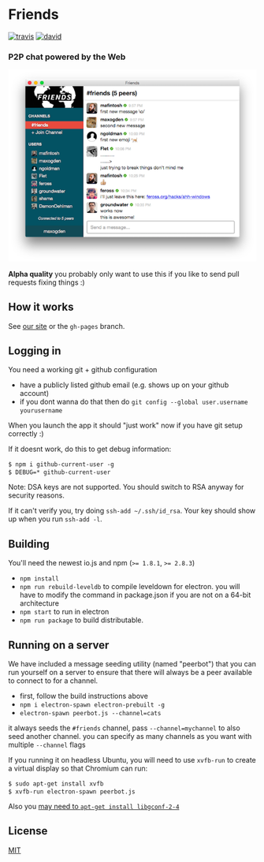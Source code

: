 # Friends

[![travis][travis-image]][travis-url]
[![david][david-image]][david-url]

[travis-image]: https://img.shields.io/travis/moose-team/friends.svg?style=flat-square
[travis-url]: https://travis-ci.org/moose-team/friends
[david-image]: https://img.shields.io/david/moose-team/friends.svg?style=flat-square
[david-url]: https://david-dm.org/moose-team/friends


### P2P chat powered by the Web

![screenshot](static/screenshot.png)

**Alpha quality** you probably only want to use this if you like to send pull requests
fixing things :)

## How it works

See [our site](http://moose-team.github.io/friends/) or the `gh-pages` branch.

## Logging in

You need a working git + github configuration

- have a publicly listed github email (e.g. shows up on your github account)
- if you dont wanna do that then do `git config --global user.username yourusername`

When you launch the app it should "just work" now if you have git setup correctly :)

If it doesnt work, do this to get debug information:

```
$ npm i github-current-user -g
$ DEBUG=* github-current-user
```

Note: DSA keys are not supported. You should switch to RSA anyway for security reasons.

If it can't verify you, try doing `ssh-add ~/.ssh/id_rsa`. Your key should show up when you run `ssh-add -l`.

## Building

You'll need the newest io.js and npm (`>= 1.8.1`, `>= 2.8.3`)

* `npm install`
* `npm run rebuild-leveldb` to compile leveldown for electron. you will have to modify the command in package.json if you are not on a 64-bit architecture
* `npm start` to run in electron
* `npm run package` to build distributable.

## Running on a server

We have included a message seeding utility (named "peerbot") that you can run yourself on a server to ensure that there will always be a peer available to connect to for a channel.

- first, follow the build instructions above
- `npm i electron-spawn electron-prebuilt -g`
- `electron-spawn peerbot.js --channel=cats`

it always seeds the `#friends` channel, pass `--channel=mychannel` to also seed another channel. you can specify as many channels as you want with multiple `--channel` flags

If you running it on headless Ubuntu, you will need to use `xvfb-run` to create a virtual display so that Chromium can run:

```
$ sudo apt-get install xvfb
$ xvfb-run electron-spawn peerbot.js
```

Also you [may need to `apt-get install libgconf-2-4`](https://github.com/atom/electron/issues/1518)

## License

[MIT](LICENSE.md)
